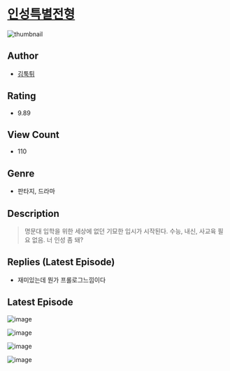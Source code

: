 # [인성특별전형](https://comic.naver.com/challenge/list?titleId=810610)
![thumbnail](https://image-comic.pstatic.net/user_contents_data/challenge_comic/2023/05/24/upload_3990812913620443445_480x623.jpeg)

## Author
- [김툭튀](https://comic.naver.com/artistTitle?id=366988)

## Rating
- 9.89

## View Count
- 110

## Genre
- 판타지, 드라마

## Description
> 명문대 입학을 위한 세상에 없던 기묘한 입시가 시작된다. 수능, 내신, 사교육 필요 없음. 너 인성 좀 돼?

## Replies (Latest Episode)
- 재미있는데 뭔가 프롤로그느낌이다

## Latest Episode
![image](https://image-comic.pstatic.net/user_contents_data/challenge_comic/2023/05/24/366988/upload_7220740684321927728.jpeg)

![image](https://image-comic.pstatic.net/user_contents_data/challenge_comic/2023/05/24/366988/upload_7089573337409795683.jpeg)

![image](https://image-comic.pstatic.net/user_contents_data/challenge_comic/2023/05/24/366988/upload_7089336761232667492.jpeg)

![image](https://image-comic.pstatic.net/user_contents_data/challenge_comic/2023/05/24/366988/upload_3919875919550232880.jpeg)
